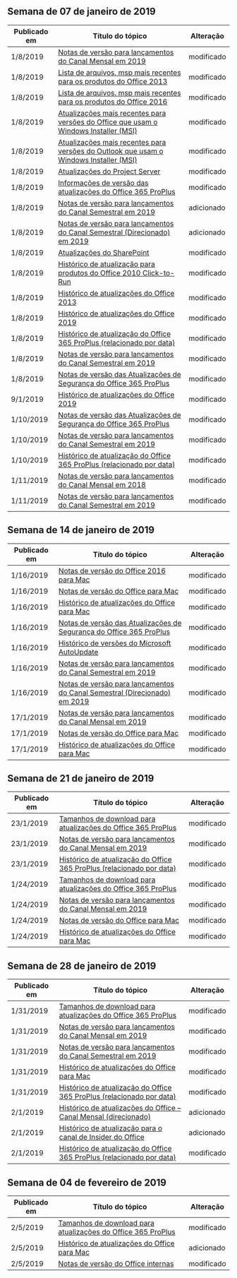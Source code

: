 <!-- This file is generated automatically each week. Changes made to this file will be overwritten.-->




## <a name="week-of-january-07-2019"></a>Semana de 07 de janeiro de 2019


| Publicado em |Título do tópico | Alteração |
|------|------------|--------|
| 1/8/2019 | [Notas de versão para lançamentos do Canal Mensal em 2019](/OfficeUpdates/monthly-channel-2019) | modificado |
| 1/8/2019 | [Lista de arquivos. msp mais recentes para os produtos do Office 2013](/OfficeUpdates/msp-files-office-2013) | modificado |
| 1/8/2019 | [Lista de arquivos. msp mais recentes para os produtos do Office 2016](/OfficeUpdates/msp-files-office-2016) | modificado |
| 1/8/2019 | [Atualizações mais recentes para versões do Office que usam o Windows Installer (MSI)](/OfficeUpdates/office-updates-msi) | modificado |
| 1/8/2019 | [Atualizações mais recentes para versões do Outlook que usam o Windows Installer (MSI)](/OfficeUpdates/outlook-updates-msi) | modificado |
| 1/8/2019 | [Atualizações do Project Server](/OfficeUpdates/project-server-updates) | modificado |
| 1/8/2019 | [Informações de versão das atualizações do Office 365 ProPlus](/OfficeUpdates/release-notes-office365-proplus) | modificado |
| 1/8/2019 | [Notas de versão para lançamentos do Canal Semestral em 2019](/OfficeUpdates/semi-annual-channel-2019) | adicionado |
| 1/8/2019 | [Notas de versão para lançamentos do Canal Semestral (Direcionado) em 2019](/OfficeUpdates/semi-annual-channel-targeted-2019) | adicionado |
| 1/8/2019 | [Atualizações do SharePoint](/OfficeUpdates/sharepoint-updates) | modificado |
| 1/8/2019 | [Histórico de atualização para produtos do Office 2010 Click-to-Run](/OfficeUpdates/update-history-office-2010-click-to-run) | modificado |
| 1/8/2019 | [Histórico de atualizações do Office 2013](/OfficeUpdates/update-history-office-2013) | modificado |
| 1/8/2019 | [Histórico de atualizações do Office 2019](/OfficeUpdates/update-history-office-2019) | modificado |
| 1/8/2019 | [Histórico de atualização do Office 365 ProPlus (relacionado por data)](/OfficeUpdates/update-history-office365-proplus-by-date) | modificado |
| 1/8/2019 | [Notas de versão para lançamentos do Canal Semestral em 2019](/OfficeUpdates/semi-annual-channel-2019) | modificado |
| 1/8/2019 | [Notas de versão das Atualizações de Segurança do Office 365 ProPlus](/OfficeUpdates/office365-proplus-security-updates) | modificado |
| 9/1/2019 | [Histórico de atualizações do Office 2019](/OfficeUpdates/update-history-office-2019) | modificado |
| 1/10/2019 | [Notas de versão das Atualizações de Segurança do Office 365 ProPlus](/OfficeUpdates/office365-proplus-security-updates) | modificado |
| 1/10/2019 | [Notas de versão para lançamentos do Canal Semestral em 2019](/OfficeUpdates/semi-annual-channel-2019) | modificado |
| 1/10/2019 | [Histórico de atualização do Office 365 ProPlus (relacionado por data)](/OfficeUpdates/update-history-office365-proplus-by-date) | modificado |
| 1/11/2019 | [Notas de versão para lançamentos do Canal Mensal em 2018](/OfficeUpdates/monthly-channel-2018) | modificado |
| 1/11/2019 | [Notas de versão para lançamentos do Canal Semestral em 2019](/OfficeUpdates/semi-annual-channel-2019) | modificado |


## <a name="week-of-january-14-2019"></a>Semana de 14 de janeiro de 2019


| Publicado em |Título do tópico | Alteração |
|------|------------|--------|
| 1/16/2019 | [Notas de versão do Office 2016 para Mac](/OfficeUpdates/release-notes-office-2016-mac) | modificado |
| 1/16/2019 | [Notas de versão do Office para Mac](/OfficeUpdates/release-notes-office-for-mac) | modificado |
| 1/16/2019 | [Histórico de atualizações do Office para Mac](/OfficeUpdates/update-history-office-for-mac) | modificado |
| 1/16/2019 | [Notas de versão das Atualizações de Segurança do Office 365 ProPlus](/OfficeUpdates/office365-proplus-security-updates) | modificado |
| 1/16/2019 | [Histórico de versões do Microsoft AutoUpdate](/OfficeUpdates/release-history-microsoft-autoupdate) | modificado |
| 1/16/2019 | [Notas de versão para lançamentos do Canal Semestral em 2019](/OfficeUpdates/semi-annual-channel-2019) | modificado |
| 1/16/2019 | [Notas de versão para lançamentos do Canal Semestral (Direcionado) em 2019](/OfficeUpdates/semi-annual-channel-targeted-2019) | modificado |
| 17/1/2019 | [Notas de versão para lançamentos do Canal Mensal em 2019](/OfficeUpdates/monthly-channel-2019) | modificado |
| 17/1/2019 | [Notas de versão do Office para Mac](/OfficeUpdates/release-notes-office-for-mac) | modificado |
| 17/1/2019 | [Histórico de atualizações do Office para Mac](/OfficeUpdates/update-history-office-for-mac) | modificado |


## <a name="week-of-january-21-2019"></a>Semana de 21 de janeiro de 2019


| Publicado em |Título do tópico | Alteração |
|------|------------|--------|
| 23/1/2019 | [Tamanhos de download para atualizações do Office 365 ProPlus](/OfficeUpdates/download-sizes-office365-proplus-updates) | modificado |
| 23/1/2019 | [Notas de versão para lançamentos do Canal Mensal em 2019](/OfficeUpdates/monthly-channel-2019) | modificado |
| 23/1/2019 | [Histórico de atualização do Office 365 ProPlus (relacionado por data)](/OfficeUpdates/update-history-office365-proplus-by-date) | modificado |
| 1/24/2019 | [Tamanhos de download para atualizações do Office 365 ProPlus](/OfficeUpdates/download-sizes-office365-proplus-updates) | modificado |
| 1/24/2019 | [Notas de versão para lançamentos do Canal Mensal em 2019](/OfficeUpdates/monthly-channel-2019) | modificado |
| 1/24/2019 | [Notas de versão do Office para Mac](/OfficeUpdates/release-notes-office-for-mac) | modificado |
| 1/24/2019 | [Histórico de atualizações do Office para Mac](/OfficeUpdates/update-history-office-for-mac) | modificado |


## <a name="week-of-january-28-2019"></a>Semana de 28 de janeiro de 2019


| Publicado em |Título do tópico | Alteração |
|------|------------|--------|
| 1/31/2019 | [Tamanhos de download para atualizações do Office 365 ProPlus](/OfficeUpdates/download-sizes-office365-proplus-updates) | modificado |
| 1/31/2019 | [Notas de versão para lançamentos do Canal Mensal em 2019](/OfficeUpdates/monthly-channel-2019) | modificado |
| 1/31/2019 | [Notas de versão para lançamentos do Canal Semestral em 2019](/OfficeUpdates/semi-annual-channel-2019) | modificado |
| 1/31/2019 | [Histórico de atualizações do Office para Mac](/OfficeUpdates/update-history-office-for-mac) | modificado |
| 1/31/2019 | [Histórico de atualização do Office 365 ProPlus (relacionado por data)](/OfficeUpdates/update-history-office365-proplus-by-date) | modificado |
| 2/1/2019 | [Histórico de atualizações do Office – Canal Mensal (direcionado)](/OfficeUpdates/update-history-monthly-channel-targeted) | adicionado |
| 2/1/2019 | [Histórico de atualização para o canal de Insider do Office](/OfficeUpdates/update-history-office-insider) | adicionado |
| 2/1/2019 | [Histórico de atualização do Office 365 ProPlus (relacionado por data)](/OfficeUpdates/update-history-office365-proplus-by-date) | modificado |


## <a name="week-of-february-04-2019"></a>Semana de 04 de fevereiro de 2019


| Publicado em |Título do tópico | Alteração |
|------|------------|--------|
| 2/5/2019 | [Tamanhos de download para atualizações do Office 365 ProPlus](/OfficeUpdates/download-sizes-office365-proplus-updates) | modificado |
| 2/5/2019 | [Histórico de atualizações do Office para Mac](/OfficeUpdates/release-notes-office-insider) | adicionado |
| 2/5/2019 | [Notas de versão do Office internas](/OfficeUpdates/release-notes-office-insider) | modificado |
